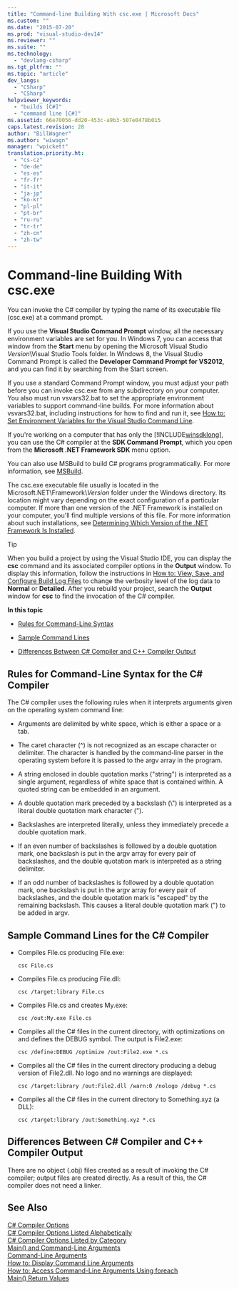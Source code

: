```yaml
---
title: "Command-line Building With csc.exe | Microsoft Docs"
ms.custom: ""
ms.date: "2015-07-20"
ms.prod: "visual-studio-dev14"
ms.reviewer: ""
ms.suite: ""
ms.technology: 
  - "devlang-csharp"
ms.tgt_pltfrm: ""
ms.topic: "article"
dev_langs: 
  - "CSharp"
  - "CSharp"
helpviewer_keywords: 
  - "builds [C#]"
  - "command line [C#]"
ms.assetid: 66e70056-dd20-453c-a9b3-507e0478b015
caps.latest.revision: 28
author: "BillWagner"
ms.author: "wiwagn"
manager: "wpickett"
translation.priority.ht: 
  - "cs-cz"
  - "de-de"
  - "es-es"
  - "fr-fr"
  - "it-it"
  - "ja-jp"
  - "ko-kr"
  - "pl-pl"
  - "pt-br"
  - "ru-ru"
  - "tr-tr"
  - "zh-cn"
  - "zh-tw"
---
```

# Command-line Building With csc.exe
You can invoke the C# compiler by typing the name of its executable file (csc.exe) at a command prompt.  
  
 If you use the **Visual Studio Command Prompt** window, all the necessary environment variables are set for you. In Windows 7, you can access that window from the **Start** menu by opening the Microsoft Visual Studio *Version*\Visual Studio Tools folder. In Windows 8, the Visual Studio Command Prompt is called the **Developer Command Prompt for VS2012**, and you can find it by searching from the Start screen.  
  
 If you use a standard Command Prompt window, you must adjust your path before you can invoke csc.exe from any subdirectory on your computer. You also must run vsvars32.bat to set the appropriate environment variables to support command-line builds. For more information about vsvars32.bat, including instructions for how to find and run it, see [How to: Set Environment Variables for the Visual Studio Command Line](../../../csharp/language-reference/compiler-options/how-to-set-environment-variables-for-the-visual-studio-command-line.md).  
  
 If you're working on a computer that has only the [!INCLUDE[winsdklong](../../../csharp/language-reference/compiler-options/includes/winsdklong_md.md)], you can use the C# compiler at the **SDK Command Prompt**, which you open from the **Microsoft .NET Framework SDK** menu option.  
  
 You can also use MSBuild to build C# programs programmatically. For more information, see [MSBuild](/visualstudio/msbuild/msbuild1).  
  
 The csc.exe executable file usually is located in the Microsoft.NET\Framework\\*Version* folder under the Windows directory. Its location might vary depending on the exact configuration of a particular computer. If more than one version of the .NET Framework is installed on your computer, you'll find multiple versions of this file. For more information about such installations, see [Determining Which Version of the .NET Framework Is Installed](http://msdn.microsoft.com/en-us/1a87cc6a-1c4b-4c38-b878-faa9b3beae3c).  
  
> [!TIP]
>  When you build a project by using the Visual Studio IDE, you can display the **csc** command and its associated compiler options in the **Output** window. To display this information, follow the instructions in [How to: View, Save, and Configure Build Log Files](../Topic/How%20to:%20View,%20Save,%20and%20Configure%20Build%20Log%20Files.md) to change the verbosity level of the log data to **Normal** or **Detailed**. After you rebuild your project, search the **Output** window for **csc** to find the invocation of the C# compiler.  
  
 **In this topic**  
  
-   [Rules for Command-Line Syntax](#vcconcommand-linebuildinganchor1)  
  
-   [Sample Command Lines](#vcconcommand-linebuildinganchor2)  
  
-   [Differences Between C# Compiler and C++ Compiler Output](#vcconcommand-linebuildinganchor3)  
  
##  <a name="vcconcommand-linebuildinganchor1"></a> Rules for Command-Line Syntax for the C# Compiler  
 The C# compiler uses the following rules when it interprets arguments given on the operating system command line:  
  
-   Arguments are delimited by white space, which is either a space or a tab.  
  
-   The caret character (^) is not recognized as an escape character or delimiter. The character is handled by the command-line parser in the operating system before it is passed to the argv array in the program.  
  
-   A string enclosed in double quotation marks ("string") is interpreted as a single argument, regardless of white space that is contained within. A quoted string can be embedded in an argument.  
  
-   A double quotation mark preceded by a backslash (\\") is interpreted as a literal double quotation mark character (").  
  
-   Backslashes are interpreted literally, unless they immediately precede a double quotation mark.  
  
-   If an even number of backslashes is followed by a double quotation mark, one backslash is put in the argv array for every pair of backslashes, and the double quotation mark is interpreted as a string delimiter.  
  
-   If an odd number of backslashes is followed by a double quotation mark, one backslash is put in the argv array for every pair of backslashes, and the double quotation mark is "escaped" by the remaining backslash. This causes a literal double quotation mark (") to be added in argv.  
  
##  <a name="vcconcommand-linebuildinganchor2"></a> Sample Command Lines for the C# Compiler  
  
-   Compiles File.cs producing File.exe:  
  
    ```  
    csc File.cs   
    ```  
  
-   Compiles File.cs producing File.dll:  
  
    ```  
    csc /target:library File.cs  
    ```  
  
-   Compiles File.cs and creates My.exe:  
  
    ```  
    csc /out:My.exe File.cs  
    ```  
  
-   Compiles all the C# files in the current directory, with optimizations on and defines the DEBUG symbol. The output is File2.exe:  
  
    ```  
    csc /define:DEBUG /optimize /out:File2.exe *.cs  
    ```  
  
-   Compiles all the C# files in the current directory producing a debug version of File2.dll. No logo and no warnings are displayed:  
  
    ```  
    csc /target:library /out:File2.dll /warn:0 /nologo /debug *.cs  
    ```  
  
-   Compiles all the C# files in the current directory to Something.xyz (a DLL):  
  
    ```  
    csc /target:library /out:Something.xyz *.cs  
    ```  
  
##  <a name="vcconcommand-linebuildinganchor3"></a> Differences Between C# Compiler and C++ Compiler Output  
 There are no object (.obj) files created as a result of invoking the C# compiler; output files are created directly. As a result of this, the C# compiler does not need a linker.  
  
## See Also  
 [C# Compiler Options](../../../csharp/language-reference/compiler-options/index.md)   
 [C# Compiler Options Listed Alphabetically](../../../csharp/language-reference/compiler-options/listed-alphabetically.md)   
 [C# Compiler Options Listed by Category](../../../csharp/language-reference/compiler-options/listed-by-category.md)   
 [Main() and Command-Line Arguments](../../../csharp/programming-guide/main-and-command-args/main-and-command-line-arguments.md)   
 [Command-Line Arguments](../../../csharp/programming-guide/main-and-command-args/command-line-arguments.md)   
 [How to: Display Command Line Arguments](../../../csharp/programming-guide/main-and-command-args/how-to-display-command-line-arguments.md)   
 [How to: Access Command-Line Arguments Using foreach](../../../csharp/programming-guide/main-and-command-args/how-to-access-command-line-arguments-using-foreach.md)   
 [Main() Return Values](../../../csharp/programming-guide/main-and-command-args/main-return-values.md)